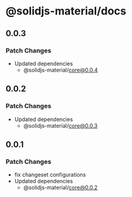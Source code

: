 # @solidjs-material/docs

## 0.0.3

### Patch Changes

- Updated dependencies
  - @solidjs-material/core@0.0.4

## 0.0.2

### Patch Changes

- Updated dependencies
  - @solidjs-material/core@0.0.3

## 0.0.1

### Patch Changes

- fix changeset configurations
- Updated dependencies
  - @solidjs-material/core@0.0.2
